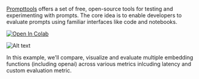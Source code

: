 
[Prompttools](https://github.com/hegelai/prompttools) offers a set of free, open-source tools for testing and experimenting with prompts. The core idea is to enable developers to evaluate prompts using familiar interfaces like code and notebooks.

 <a href="https://colab.research.google.com/github/lancedb/vectordb-recipes/blob/main/examples/prompttools-eval-prompts/main.ipynb"><img src="https://colab.research.google.com/assets/colab-badge.svg" alt="Open In Colab"></a> 
 
![Alt text](https://prompttools.readthedocs.io/en/latest/_images/demo.gif "a title")

In this example, we'll compare, visualize and evaluate multiple embedding functions (including openai) across various metrics inlcuding latency and custom evaluation metric.


